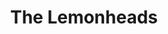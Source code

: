 ---
title: "The Lemonheads"
summary: "The Lemonheads are an American alternative rock band formed in Boston in 1986 by Evan Dando, Ben Deily, and Jesse Peretz. Dando has remained the band's only constant member. After their initial punk-influenced releases and tours as an independent/college rock band in the late 1980s, the Lemonheads' popularity with a mass audience grew in 1992 with the major label album It's a Shame about Ray, which was produced, engineered, and mixed by The Robb Brothers . This was followed by a cover of Simon and Garfunkel's \"Mrs. Robinson\", which eventually became one of the band's most successful singles. The Lemonheads were active until 1997 before going on hiatus, but reformed with a new lineup in 2005 and released The Lemonheads the following year. The band released its latest album, Varshons 2, in February 2019.Since its formation, recording and touring lineups of the band have included co-founders Deily and Peretz, John Strohm , Doug Trachten, Corey Loog Brennan, Byron Hoagland , Ben Daughtrey , Juliana Hatfield , Nic Dalton , Sneeze, The Plunderers), David Ryan , Patrick \"Murph\" Murphy , George Berz , Josh Lattanzi, Bill Gibson , Mark 'Budola' Newman, Kenny Lyon, Vess Ruhtenberg, Devon Ashley, Karl Alvarez and Bill Stevenson , P. David Hazel, Farley Glavin, and various others."
slug: "the-lemonheads"
image: "the-lemonheads.jpg"
apple_music_artist_url: "https://music.apple.com/gb/artist/the-lemonheads/312507"
wikipedia_url: "https://en.wikipedia.org/wiki/The_Lemonheads"
---